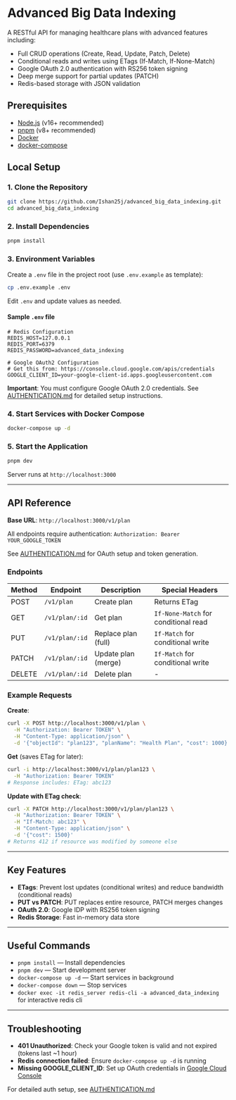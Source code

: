 # Advanced Big Data Indexing

A RESTful API for managing healthcare plans with advanced features including:
- Full CRUD operations (Create, Read, Update, Patch, Delete)
- Conditional reads and writes using ETags (If-Match, If-None-Match)
- Google OAuth 2.0 authentication with RS256 token signing
- Deep merge support for partial updates (PATCH)
- Redis-based storage with JSON validation

## Prerequisites

- [Node.js](https://nodejs.org/) (v16+ recommended)
- [pnpm](https://pnpm.io/) (v8+ recommended)
- [Docker](https://www.docker.com/)
- [docker-compose](https://docs.docker.com/compose/)

## Local Setup

### 1. Clone the Repository

```bash
git clone https://github.com/Ishan25j/advanced_big_data_indexing.git
cd advanced_big_data_indexing
```

### 2. Install Dependencies

```bash
pnpm install
```

### 3. Environment Variables

Create a `.env` file in the project root (use `.env.example` as template):

```bash
cp .env.example .env
```

Edit `.env` and update values as needed.

#### Sample `.env` file

```env
# Redis Configuration
REDIS_HOST=127.0.0.1
REDIS_PORT=6379
REDIS_PASSWORD=advanced_data_indexing

# Google OAuth2 Configuration
# Get this from: https://console.cloud.google.com/apis/credentials
GOOGLE_CLIENT_ID=your-google-client-id.apps.googleusercontent.com
```

**Important**: You must configure Google OAuth 2.0 credentials. See [AUTHENTICATION.md](./AUTHENTICATION.md) for detailed setup instructions.

### 4. Start Services with Docker Compose

```bash
docker-compose up -d
```

### 5. Start the Application

```bash
pnpm dev
```

Server runs at `http://localhost:3000`

---

## API Reference

**Base URL**: `http://localhost:3000/v1/plan`

All endpoints require authentication: `Authorization: Bearer YOUR_GOOGLE_TOKEN`

See [AUTHENTICATION.md](./AUTHENTICATION.md) for OAuth setup and token generation.

### Endpoints

| Method | Endpoint | Description | Special Headers |
|--------|----------|-------------|-----------------|
| POST | `/v1/plan` | Create plan | Returns ETag |
| GET | `/v1/plan/:id` | Get plan | `If-None-Match` for conditional read |
| PUT | `/v1/plan/:id` | Replace plan (full) | `If-Match` for conditional write |
| PATCH | `/v1/plan/:id` | Update plan (merge) | `If-Match` for conditional write |
| DELETE | `/v1/plan/:id` | Delete plan | - |

### Example Requests

**Create**:
```bash
curl -X POST http://localhost:3000/v1/plan \
  -H "Authorization: Bearer TOKEN" \
  -H "Content-Type: application/json" \
  -d '{"objectId": "plan123", "planName": "Health Plan", "cost": 1000}'
```

**Get** (saves ETag for later):
```bash
curl -i http://localhost:3000/v1/plan/plan123 \
  -H "Authorization: Bearer TOKEN"
# Response includes: ETag: abc123
```

**Update with ETag check**:
```bash
curl -X PATCH http://localhost:3000/v1/plan/plan123 \
  -H "Authorization: Bearer TOKEN" \
  -H "If-Match: abc123" \
  -H "Content-Type: application/json" \
  -d '{"cost": 1500}'
# Returns 412 if resource was modified by someone else
```

---

## Key Features

- **ETags**: Prevent lost updates (conditional writes) and reduce bandwidth (conditional reads)
- **PUT vs PATCH**: PUT replaces entire resource, PATCH merges changes
- **OAuth 2.0**: Google IDP with RS256 token signing
- **Redis Storage**: Fast in-memory data store

---

## Useful Commands

- `pnpm install` &mdash; Install dependencies
- `pnpm dev` &mdash; Start development server
- `docker-compose up -d` &mdash; Start services in background
- `docker-compose down` &mdash; Stop services
- `docker exec -it redis_server redis-cli -a advanced_data_indexing` for interactive redis cli

---

## Troubleshooting

- **401 Unauthorized**: Check your Google token is valid and not expired (tokens last ~1 hour)
- **Redis connection failed**: Ensure `docker-compose up -d` is running
- **Missing GOOGLE_CLIENT_ID**: Set up OAuth credentials in [Google Cloud Console](https://console.cloud.google.com/apis/credentials)

For detailed auth setup, see [AUTHENTICATION.md](./AUTHENTICATION.md)

